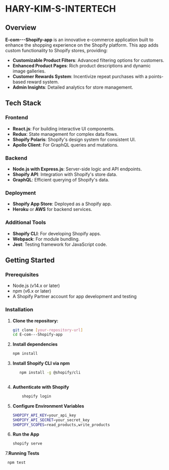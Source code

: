 # HARY-KIM-S-INTERTECH

## Overview

**E-com---Shopify-app** is an innovative e-commerce application built to enhance the shopping experience on the Shopify platform. This app adds custom functionality to Shopify stores, providing:

- **Customizable Product Filters**: Advanced filtering options for customers.
- **Enhanced Product Pages**: Rich product descriptions and dynamic image galleries.
- **Customer Rewards System**: Incentivize repeat purchases with a points-based reward system.
- **Admin Insights**: Detailed analytics for store management.

## Tech Stack

### Frontend
- **React.js**: For building interactive UI components.
- **Redux**: State management for complex data flows.
- **Shopify Polaris**: Shopify's design system for consistent UI.
- **Apollo Client**: For GraphQL queries and mutations.

### Backend
- **Node.js with Express.js**: Server-side logic and API endpoints.
- **Shopify API**: Integration with Shopify's store data.
- **GraphQL**: Efficient querying of Shopify's data.

### Deployment
- **Shopify App Store**: Deployed as a Shopify app.
- **Heroku** or **AWS** for backend services.

### Additional Tools
- **Shopify CLI**: For developing Shopify apps.
- **Webpack**: For module bundling.
- **Jest**: Testing framework for JavaScript code.

## Getting Started

### Prerequisites
- Node.js (v14.x or later)
- npm (v6.x or later)
- A Shopify Partner account for app development and testing

### Installation

1. **Clone the repository:**
   ```sh
   git clone [your-repository-url]
   cd E-com---Shopify-app

2. **Install dependencies**
    ```sh
    npm install
    
3. **Install Shopify CLI via npm**
   ```sh
      npm install -g @shopify/cli
     
4.    **Authenticate with Shopify**
       ```sh
           shopify login

5. **Configure Environment Variables**
    ```sh
   SHOPIFY_API_KEY=your_api_key
    SHOPIFY_API_SECRET=your_secret_key
    SHOPIFY_SCOPES=read_products,write_products

6.  **Run the App**
    ```sh
    shopify serve

7.**Running Tests**
   ```sh
    npm test
